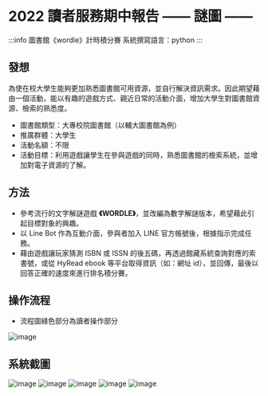 # 2022 讀者服務期中報告 —— 謎圖 ——

:::info
圖書館《wordle》計時積分賽
系統撰寫語言：python
:::

## 發想

為使在校大學生能夠更加熟悉圖書館可用資源，並自行解決資訊需求。因此期望藉由一個活動，能以有趣的遊戲方式、親近日常的活動介面，增加大學生對圖書館資源、檢索的熟悉度。

- 圖書館類型：大專校院圖書館（以輔大圖書館為例）
- 推廣群體：大學生
- 活動名額：不限
- 活動目標：利用遊戲讓學生在參與遊戲的同時，熟悉圖書館的檢索系統，並增加對電子資源的了解。

## 方法

- 參考流行的文字解謎遊戲 **《WORDLE》**，並改編為數字解謎版本，希望藉此引起目標對象的興趣。
- 以 Line Bot 作為互動介面，參與者加入 LINE 官方帳號後，根據指示完成任務。
- 藉由遊戲讓玩家猜測 ISBN 或 ISSN 的後五碼，再透過館藏系統查詢對應的索書號，或從 HyRead ebook 等平台取得資訊（如：網址 id），並回傳，最後以回答正確的速度來進行排名積分賽。

## 操作流程
* 流程圖綠色部分為讀者操作部分

![image](https://github.com/user-attachments/assets/747f2857-962c-4e98-868b-de5e7a35197e)


## 系統截圖
![image](https://github.com/user-attachments/assets/79841db6-c4b6-48c0-a40a-19507e36f1f8)
![image](https://github.com/user-attachments/assets/e94b2612-e2d9-4114-a901-0e4ad1714949)
![image](https://github.com/user-attachments/assets/18f6dc07-c420-4537-8bf7-bcf3f83bfbb8)
![image](https://github.com/user-attachments/assets/14ba88a8-6141-408c-8a66-6cf08b64918a)
![image](https://github.com/user-attachments/assets/14e76308-7032-4c97-a739-f48dfbd7209d)
